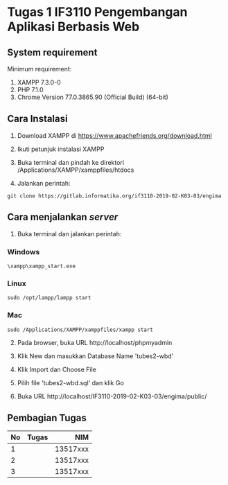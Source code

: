 # Tugas 1 IF3110 Pengembangan Aplikasi Berbasis Web

## System requirement

Minimum requirement:

1. XAMPP 7.3.0-0
2. PHP 7.1.0
3. Chrome Version 77.0.3865.90 (Official Build) (64-bit)


## Cara Instalasi

1. Download XAMPP di https://www.apachefriends.org/download.html

2. Ikuti petunjuk instalasi XAMPP

2. Buka terminal dan pindah ke direktori /Applications/XAMPP/xamppfiles/htdocs

3. Jalankan perintah:


```
git clone https://gitlab.informatika.org/if3110-2019-02-K03-03/engima
```

## Cara menjalankan *server*

1. Buka terminal dan jalankan perintah:

### Windows

```
\xampp\xampp_start.exe
```

### Linux

```
sudo /opt/lampp/lampp start
```

### Mac

```
sudo /Applications/XAMPP/xamppfiles/xampp start
```

2. Pada browser, buka URL http://localhost/phpmyadmin

3. Klik New dan masukkan Database Name 'tubes2-wbd'

4. Klik Import dan Choose File

5. Pilih file 'tubes2-wbd.sql' dan klik Go

6. Buka URL http://localhost/IF3110-2019-02-K03-03/engima/public/

## Pembagian Tugas

| No | Tugas         | NIM      |
| ---|---------------|---------:|
| 1  |       | 13517xxx |
| 2  |       | 13517xxx |
| 3  |       | 13517xxx |

